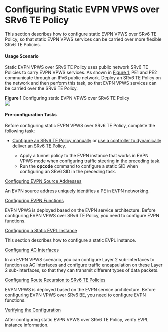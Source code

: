 Configuring Static EVPN VPWS over SRv6 TE Policy
================================================

This section describes how to configure static EVPN VPWS over SRv6 TE Policy, so that static EVPN VPWS services can be carried over more flexible SRv6 TE Policies.

#### Usage Scenario

Static EVPN VPWS over SRv6 TE Policy uses public network SRv6 TE Policies to carry EVPN VPWS services. As shown in [Figure 1](dc_vrp_cfg_evpn-vpws_over_srv6-te_policy.html#EN-US_TASK_0179342422__fig1138145962319), PE1 and PE2 communicate through an IPv6 public network. Deploy an SRv6 TE Policy on the network and then perform this task, so that EVPN VPWS services can be carried over the SRv6 TE Policy.

**Figure 1** Configuring static EVPN VPWS over SRv6 TE Policy  
![](figure/en-us_image_0000001321505433.png)
#### Pre-configuration Tasks

Before configuring static EVPN VPWS over SRv6 TE Policy, complete the following task:

* [Configure an SRv6 TE Policy manually](dc_vrp_srv6_cfg_all_0110.html) or [use a controller to dynamically deliver an SRv6 TE Policy](dc_vrp_srv6_cfg_all_0116.html).
  
  + Apply a tunnel policy to the EVPN instance that works in EVPN VPWS mode when configuring traffic steering in the preceding task.
  + Run the **opcode** command to configure a static SID when configuring an SRv6 SID in the preceding task.


[Configuring EVPN Source Addresses](../../../../software/nev8r10_vrpv8r16/user/vrp/dc_vrp_evpn_cfg_0261.html)

An EVPN source address uniquely identifies a PE in EVPN networking.

[Configuring EVPN Functions](../../../../software/nev8r10_vrpv8r16/user/vrp/dc_vrp_evpn_cfg_0241.html)

EVPN VPWS is deployed based on the EVPN service architecture. Before configuring EVPN VPWS over SRv6 TE Policy, you need to configure EVPN functions.

[Configuring a Static EVPL Instance](../../../../software/nev8r10_vrpv8r16/user/vrp/dc_vrp_evpn_cfg_0243.html)

This section describes how to configure a static EVPL instance.

[Configuring AC Interfaces](../../../../software/nev8r10_vrpv8r16/user/vrp/dc_vrp_evpn_cfg_0244.html)

In an EVPN VPWS scenario, you can configure Layer 2 sub-interfaces to function as AC interfaces and configure traffic encapsulation on these Layer 2 sub-interfaces, so that they can transmit different types of data packets.

[Configuring Route Recursion to SRv6 TE Policies](../../../../software/nev8r10_vrpv8r16/user/vrp/dc_vrp_evpn_cfg_0264.html)

EVPN VPWS is deployed based on the EVPN service architecture. Before configuring EVPN VPWS over SRv6 BE, you need to configure EVPN functions.

[Verifying the Configuration](../../../../software/nev8r10_vrpv8r16/user/vrp/dc_vrp_evpn_cfg_0259.html)

After configuring static EVPN VPWS over SRv6 TE Policy, verify EVPL instance information.